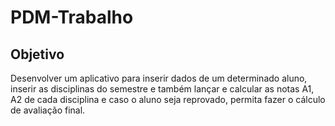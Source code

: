 # PDM-Trabalho

## Objetivo

Desenvolver um aplicativo para inserir dados de um determinado aluno, inserir as disciplinas do semestre e também lançar e calcular as notas A1, A2 de cada disciplina e caso o aluno seja reprovado, permita fazer o cálculo de avaliação final.
